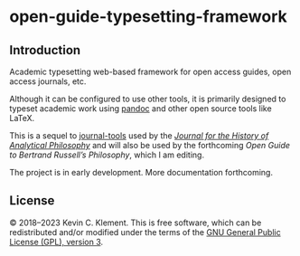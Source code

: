 # open-guide-typesetting-framework

## Introduction

Academic typesetting web-based framework for open access guides, open access journals, etc.

Although it can be configured to use other tools, it is primarily designed to typeset academic work using [pandoc](https://pandoc.org/) and other open source tools like LaTeX.

This is a sequel to [journal-tools](https://bitbucket.org/frabjous/journal-tools) used by the [*Journal for the History of Analytical Philosophy*](https://jhaponline.org) and will also be used by the forthcoming *Open Guide to Bertrand Russell’s Philosophy*, which I am editing.

The project is in early development. More documentation forthcoming.

<!--
# Journal Tools

## The JHAP Typesetting framework

This code provides a web-based framework for typesetting academic journal articles and book reviews using LaTeX. Editors can log in, create projects, convert other file formats to LaTeX, edit LaTeX files, and natbib-based bibliographies, create page proofs and leave comments on them, share proofs with authors, allow authors to leave comments and answer queries on these proofs, and create web-optimized PDFs for online publication.

The framework was designed for [*The Journal for the History of Analytical Philosophy*](https://jhaponline.org) but may be adapted for use by other journals, or others in general.

## Requirements and Installation

You will need:

* A PHP-enabled web-server; I recommend running it on a Linux/Unix based system (but haven't tested other operating systems)
* Other helper libraries created by me: [KCKlib](https://bitbucket.org/frabjous/kcklib); [KCK Icons](https://bitbucket.org/frabjous/icons) and [K(ev)E(dit)](https://bitbucket.org/frabjous/ke); these are expected be installed in immediate subfolders of the web server root directory `kcklib/`, `icons/` and `ke/`; as well as CodeMirror in a `ke/codemirror/` subfolder. These can be optionally installed through the `initial_setup.php` script.
* A number of other programs used either by K(ev)E(dit) or Journal Tools for performing conversions, typesetting, optimization, etc. These include [TeXlive](https://www.tug.org/texlive/) (or another TeX distribution, for processing LaTeX files), [rubber](https://launchpad.net/rubber/) (for processing LaTeX errors), [LibreOffice](https://www.libreoffice.org/) (for convering Word Processor files to markup files),  [pandoc](https://pandoc.org/) (for converting markup formats to LaTeX), [ghostscript](https://www.ghostscript.com/) (for output PDF files), [qpdf](https://qpdf.sourceforge.io/) (for optimizing pdfs), the mupdf project’s [mutool](https://mupdf.com/index.html) (for converting PDF pages to images that can be displayed in a browser), [flite](http://www.festvox.org/flite/) and [lame](http://lame.sourceforge.net/) (for K(ev)E(dit)'s text-to-speech features). The executables for these programs should be found in the `$PATH` for the webserver user.

For installation and setup:

* Clone this repository into your webserver document root; rename the output folder if you wish.
* From within the subfolder created, from the command line execute the `initial_setup.php` script with php.
* The two steps above, for example might be (from a terminal):

```bash
cd /home/web/public_html # or whatever the webserver root folder is
git clone https://bitbucket.org/frabjous/journal-tools.git
mv journal-tools myjournal
cd myjournal
php initial_setup.php
```
* The setup script will ask for the name of the journal, contact information, etc., and in the process will create the first user of the framework and provide a password.
* The script may also be used to install KCKlib, KCK Icons and K(ev)E(dit)/Codemirror if not installed already. This functionality requires that [git](https://git-scm.com/) and [npm](https://www.npmjs.com/) are installed on the server.
* Login to the framework (e.g. `https://myserver.com/myjournal/`) through your browser to ensure that the created user and password work as expected. That user can create others users (who will be sent invitations via email).

## Usage

Here is a rough summary of usage. Fuller instructions for how the system is used for JHAP can be found with the [JHAP Typesetting Guide](https://bitbucket.org/frabjous/jhap-cls/src/master/jhap_typesetting_guide.md):

1. After logging in, the user will see a list of projects. There is a field to create a new one.
2. Each project is given a unique document number; this is meant to match the number given in an [OJS](https://openjournalsystems.com/) or similar system (and future versions of this project may allow for automatic integration with OJS).
3. This will bring up a page to enter metadata, and choose between articles and review. Fill in a click save.
4. Back at the project listing, there is now a box for the new project, and a link to upload a file for conversion; all file formats which can be imported into LibreOffice and/or Pandoc are allowed, including Word, etc.
5. The next step is to edit the bibliography by clicking the "edit bibliography" link; when the bibliography is finalized, you can move to the next step.
6. Click the "create LaTeX file" link to convert the uploaded file to LaTeX format; you will be automatically redirected to a page where the LaTeX file can be edited. This uses K(ev)E(dit); see [its documentation](https://bitbucket.org/frabjous/ke/) for more information. Use the "play button" icon to create a PDF at least once.
7. When the LaTeX file is in good shape, return to the main page for the framework (by clicking back in your browser, or renavigating to its page). Create a set of proofs with "create new proof set".
8. This will bring up the editor's version of viewing the proofs; queries can be added by drawing boxes on the page, and the toolbar at the top can be used for navigating between pages.
9. Click back to return the menu, and there are two links for the proof set, an editor link and author link. The author link should be provided to the author, who can use it to add comments, corrections and respond to queries. This link provides further instructions when first visited.
10. When author corrections are submitted, the journal contact is emailed. Changes may be made to the LaTeX file with "edit LaTeX file", and additional proof sets created as needed.
11. When all corrections are made, the "create optimized PDF" link will create a smaller, and web-optimized PDF, which should be the published (e.g. as "galleys" in OJS).

## Customization

A different document class other than `jhap.cls` can be chosen at setup when running the `initial_setup.php` script, or changed by directly editing the file `jtsettings.json` created by that script.

A different bibliography style can be used by creating a javascript file called `custombibstyle.js` which defines a function:

```javascript
function bblEntryFor(bibkey, bibdata, elem) {
    // ...
}
```

This function takes three arguments: a citation key, used, e.g., in LaTeX `\cite` commands, bibliographical data, as an object, and the form element on the page where such data is entered. This function should output a string used as the LaTeX `thebibliography` listing item for the entry. For more details, it would be best to compare to the `bblEntryFor` function defined in the file `editbib.php`, which is the version of the function used by JHAP. The output should be natbib-compatible.

Note that this script is used *instead* of BibTeX, which is not used at all, though BibTeX files may be imported.

Finally, by default PHP’s `mail(...)` function is used for sending email. However, you
can substitute a custom defined function by creating a file named `customemail.php`
and place it in the folder chosen during setup for storing data and files for
the framework. This PHP file should define a function `jt_custom_email` that
takes three arguments, `$to` (which will be the email address of the recipient),
`$subject` (which will be the subject of the email), and `$message`, which is
expected to be an HTML string representing the body of the email. The return value
of the function should be `true` on success and `false` on failure. For example:

```php
<?php

function jt_custom_email($to, $subject, $message) {
    $success = ...
    return $success;
}
```
The file may of course load other packages, such as [PHPMailer](https://github.com/PHPMailer/PHPMailer), etc., in order to define the function. If this file is not created or this function is not defined, the framework will use PHP’s default `mail(...)` function.
-->
## License

© 2018–2023 Kevin C. Klement. This is free software, which can be redistributed and/or modified under the terms of the [GNU General Public License (GPL), version 3](https://www.gnu.org/licenses/gpl.html).
